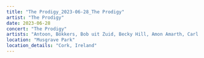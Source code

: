 ```yaml
---
title: "The Prodigy_2023-06-28_The Prodigy"
artist: "The Prodigy"
date: 2023-06-28
concert: "The Prodigy"
artists: "Antoon, Bökkers, Bob uit Zuid, Becky Hill, Amon Amarth, Carl Cox, Andy C, Coach Party, Blaas of Glory, Claude, Buntai, The 1975, Fox, The Prodigy, All Faces Down, 30Zona, Annisokay"
location: "Musgrave Park"
location_details: "Cork, Ireland"
---
```

